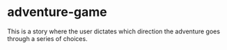 # adventure-game
This is a story where the user dictates which direction the adventure goes through a series of choices.
